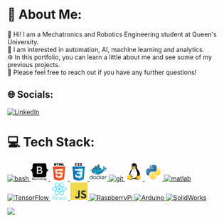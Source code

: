 # 💫 About Me:
🤖 Hi! I am a Mechatronics and Robotics Engineering student at Queen's University. <br>🧠 I am interested in automation, AI, machine learning and analytics. <br>⚙ In this portfolio, you can learn a little about me and see some of my previous projects. <br>📱 Please feel free to reach out if you have any further questions!


## 🌐 Socials:
<p align="left"> <a href="https://linkedin.com/in/kylelevyofficial" target="_blank"> <img src="https://www.vectorlogo.zone/logos/linkedin/linkedin-icon.svg" alt="LinkedIn" height="40" width="40"> </a>

# 💻 Tech Stack:
<p align="left"> <a href="https://www.gnu.org/software/bash/" target="_blank"> <img src="https://www.vectorlogo.zone/logos/gnu_bash/gnu_bash-icon.svg" alt="bash" width="40" height="40"/> </a> <a href="https://getbootstrap.com" target="_blank"> <img src="https://raw.githubusercontent.com/devicons/devicon/master/icons/bootstrap/bootstrap-plain-wordmark.svg" alt="bootstrap" width="40" height="40"/> </a> <a href="https://www.w3.org/html/" target="_blank"> <img src="https://raw.githubusercontent.com/devicons/devicon/master/icons/html5/html5-original-wordmark.svg" alt="html5" width="40" height="40"/> </a> <a href="https://www.w3schools.com/css/" target="_blank"> <img src="https://raw.githubusercontent.com/devicons/devicon/master/icons/css3/css3-original-wordmark.svg" alt="css3" width="40" height="40"/> </a> <a href="https://www.docker.com/" target="_blank"> <img src="https://raw.githubusercontent.com/devicons/devicon/master/icons/docker/docker-original-wordmark.svg" alt="docker" width="40" height="40"/> </a> <a href="https://git-scm.com/" target="_blank"> <img src="https://www.vectorlogo.zone/logos/git-scm/git-scm-icon.svg" alt="git" width="40" height="40"/> </a>  <a href="https://www.linux.org/" target="_blank"> <img src="https://raw.githubusercontent.com/devicons/devicon/master/icons/linux/linux-original.svg" alt="linux" width="40" height="40"/> </a> <a href="https://www.python.org" target="_blank"> <img src="https://raw.githubusercontent.com/devicons/devicon/master/icons/python/python-original.svg" alt="python" width="40" height="40"/> </a> <a href="https://www.mathworks.com/" target="_blank"> <img src="https://upload.wikimedia.org/wikipedia/commons/2/21/Matlab_Logo.png" alt="matlab" width="40" height="40"/> </a> <a href="https://www.tensorflow.org/" target="_blank"> <img src="https://www.vectorlogo.zone/logos/tensorflow/tensorflow-icon.svg" alt="TensorFlow" width="40" height="40"> </a> <a href="https://reactjs.org/" target="_blank"> <img src="https://raw.githubusercontent.com/devicons/devicon/master/icons/react/react-original-wordmark.svg" alt="react" width="40" height="40"/> </a> <a href="https://developer.mozilla.org/en-US/docs/Web/JavaScript" target="_blank"> <img src="https://raw.githubusercontent.com/devicons/devicon/master/icons/javascript/javascript-original.svg" alt="javascript" width="40" height="40"/> </a> <a href="https://www.raspberrypi.com/" target="_blank"> <img src="https://www.vectorlogo.zone/logos/raspberrypi/raspberrypi-icon.svg" alt="RaspberryPi" height="40" width="40"> </a> <a href="https://www.arduino.cc/" target="_blank"> <img src="https://www.vectorlogo.zone/logos/arduino/arduino-official.svg" alt="Arduino" height="40" width="40"> </a> <a href="https://www.solidworks.com/"> <img src="https://upload.wikimedia.org/wikipedia/en/d/d2/SolidWorks_Logo.svg" alt="SolidWorks" height="40" width="100"> </a>


[![](https://visitcount.itsvg.in/api?id=kylelevy&icon=0&color=0)](https://visitcount.itsvg.in)

<!-- Proudly created with GPRM ( https://gprm.itsvg.in ) -->
